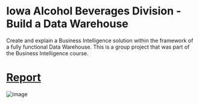 # Iowa Alcohol Beverages Division - Build a Data Warehouse 
Create and explain a Business Intelligence solution within the framework of a fully functional Data Warehouse. This is a group project that was part of the Business Intelligence course.

# [Report](https://github.com/RodrigoFreireDA/side_projects/blob/e9ff3bee0d7b13de91f9e11a7c812bbf69951c59/4.%20Iowa%20ABD%20-%20Reports%20%26%20Dashboards/Report.pdf) 

![image](https://github.com/RodrigoFreireDA/side_projects/assets/119375701/95d56038-c49f-43cc-8f4c-4f8f1fc01dd3)

